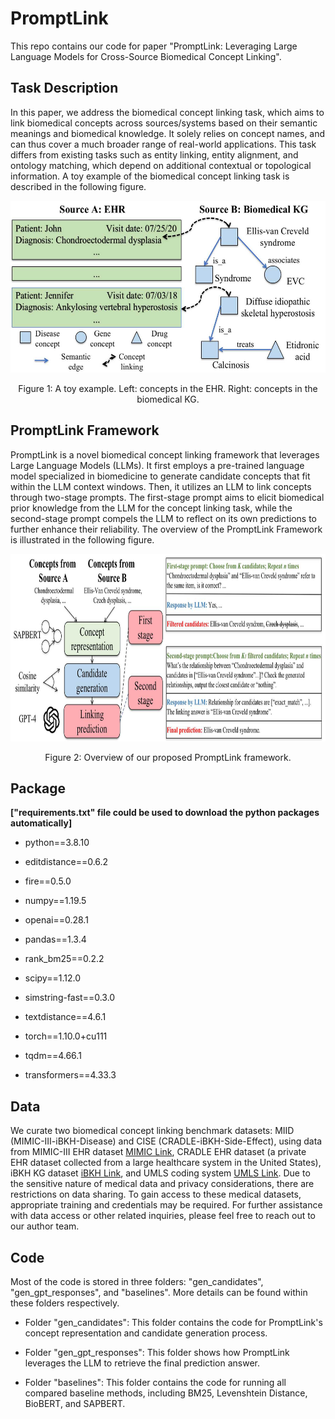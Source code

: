 # PromptLink
This repo contains our code for paper "PromptLink: Leveraging Large Language Models for Cross-Source Biomedical Concept Linking".

## Task Description
In this paper, we address the biomedical concept linking task, which aims to link biomedical concepts across sources/systems based on their semantic meanings and biomedical knowledge. It solely relies on concept names, and can thus cover a much broader range of real-world applications. This task differs from existing tasks such as entity linking, entity alignment, and ontology matching, which depend on additional contextual or topological information. A toy example of the biomedical concept linking task is described in the following figure.

<div align="center">
    <img src="docs/figure1.jpg" alt="toy-example" width="570" height="275">
    <p>Figure 1: A toy example. Left: concepts in the EHR. Right: concepts in the biomedical KG.</p>
</div>

## PromptLink Framework
PromptLink is a novel biomedical concept linking framework that leverages Large Language Models (LLMs). It first employs a pre-trained language model specialized in biomedicine to generate candidate concepts that fit within the LLM context windows. Then, it utilizes an LLM to link concepts through two-stage prompts. The first-stage prompt aims to elicit biomedical prior knowledge from the LLM for the concept linking task, while the second-stage prompt compels the LLM to reflect on its own predictions to further enhance their reliability. The overview of the PromptLink Framework is illustrated in the following figure.

<div align="center">
    <img src="docs/figure2.jpg" alt="framework" width="800" height="300">
    <p>Figure 2: Overview of our proposed PromptLink framework.</p>
</div>

## Package 
**["requirements.txt" file could be used to download the python packages automatically]**

* python==3.8.10

* editdistance==0.6.2

* fire==0.5.0

* numpy==1.19.5

* openai==0.28.1

* pandas==1.3.4

* rank_bm25==0.2.2

* scipy==1.12.0

* simstring-fast==0.3.0

* textdistance==4.6.1

* torch==1.10.0+cu111

* tqdm==4.66.1

* transformers==4.33.3

## Data
We curate two biomedical concept linking benchmark datasets: MIID (MIMIC-III-iBKH-Disease) and CISE (CRADLE-iBKH-Side-Effect), using data from MIMIC-III EHR dataset [MIMIC Link](https://physionet.org/content/mimiciii/1.4/), CRADLE EHR dataset (a private EHR dataset collected from a large healthcare system in the United States), iBKH KG dataset [iBKH Link](https://github.com/wcm-wanglab/iBKH), and UMLS coding system [UMLS Link](https://www.nlm.nih.gov/research/umls/index.html). Due to the sensitive nature of medical data and privacy considerations, there are restrictions on data sharing. To gain access to these medical datasets, appropriate training and credentials may be required. For further assistance with data access or other related inquiries, please feel free to reach out to our author team.

## Code
Most of the code is stored in three folders: "gen_candidates", "gen_gpt_responses", and "baselines". More details can be found within these folders respectively.

* Folder "gen_candidates": This folder contains the code for PromptLink's concept representation and candidate generation process.

* Folder "gen_gpt_responses": This folder shows how PromptLink leverages the LLM to retrieve the final prediction answer. 

* Folder "baselines": This folder contains the code for running all compared baseline methods, including BM25, Levenshtein Distance, BioBERT, and SAPBERT.



